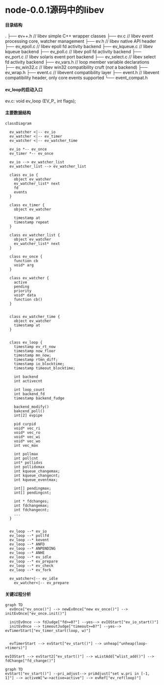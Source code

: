 # node-0.0.1源码中的libev

#### 目录结构
.
├── ev++.h                // libev simple C++ wrapper classes
├── ev.c                  // libev event processing core, watcher management
├── ev.h                  // libev native API header
├── ev_epoll.c            // libev epoll fd activity backend
├── ev_kqueue.c           // libev kqueue backend
├── ev_poll.c             // libev poll fd activity backend
├── ev_port.c             // libev solaris event port backend
├── ev_select.c           // libev select fd activity backend
├── ev_vars.h             // loop member variable declarations
├── ev_win32.c            // libev win32 compatibility cruft (_not_ a backend)
├── ev_wrap.h
├── event.c               // libevent compatibility layer
├── event.h               // libevent compatibility header, only core events supported
└── event_compat.h


#### ev_loop的启动入口
ev.c:  void ev_loop (EV_P_ int flags);

#### 主要数据结构

```mermaid
classDiagram

  ev_watcher <|-- ev_io
  ev_watcher <|-- ev_timer
  ev_watcher <|-- ev_watcher_time
  
  ev_io *-- ev_once
  ev_timer *-- ev_once

  ev_io --> ev_watcher_list
  ev_watcher_list --> ev_watcher_list

  class ev_io {
    object ev_watcher
    ev_watcher_list* next
    fd
    events
  }

  class ev_timer {
    object ev_watcher

    timestamp at
    timestamp repeat
  }

  class ev_watcher_list {
    object ev_watcher
    ev_watcher_list* next
  }

  class ev_once {
    function cb
    void* arg
  }

  class ev_watcher {
    active
    pending
    priority
    void* data
    function cb()
  }


  class ev_watcher_time {
    object ev_watcher
    timestamp at
  }
 

  class ev_loop {
    timestamp ev_rt_now
    timestamp now_floor
    timestamp mn_now;
    timestamp rtmn_diff;
    timestamp io_blocktime;
    timestamp timeout_blocktime;

    int backend
    int activecnt

    int loop_count
    int backend_fd
    timestamp backend_fudge

    backend_modify()
    bakcend_poll()
    int[2] evpipe

    pid curpid
    void* vec_ri
    void* vec_ro
    void* vec_wi
    void* vec_wo
    int vec_max

    int pollmax
    int pollcnt
    int* pollidxs
    int pollidxmax
    int kqueue_changemax;
    int kqueue_changecnt;
    int kqueue_eventmax;

    int[] pendingmax;
    int[] pendingcnt;

    int * fdchanges;
    int fdchangemax;
    int fdchangecnt; 
    ...
  }


  ev_loop --* ev_io
  ev_loop --* pollfd
  ev_loop --* kevent
  ev_loop --* ANFD
  ev_loop --* ANPENDING
  ev_loop --* ANHE
  ev_loop --* ev_idle
  ev_loop --* ev_prepare
  ev_loop --* ev_check
  ev_loop --* ev_fork

  ev_watcher<|-- ev_idle
    ev_watcher<|-- ev_prepare

```

#### 关键过程分析

```mermaid
graph TD
  evOnce["ev_once()"] --> newEvOnce["new ev_once()"] --> initEvOnce["ev_once.init()"]

  initEvOnce --> fdJudge["fd>=0?"] --yes--> evIOStart["ev_io_start()"]
  initEvOnce --> timeoutJudge["timeout>=0?"] --yes--> evTimerStart["ev_timer_start(loop, w)"]


  evTimerStart --> evStart["ev_start()"] --> unheap["unheap(loop->timers)"]

evIOStart --> evStart2["ev_start()"] --> wListAdd["wlist_add()"] --> fdChange["fd_change()"]

```

```mermaid
graph TD
evStart["ev_start()"] --pri_adjust--> priAdjust["set w.pri in [-1, 1]"] --> activeW["w->active=active"] --> evRef["ev_ref(loop)"]
```